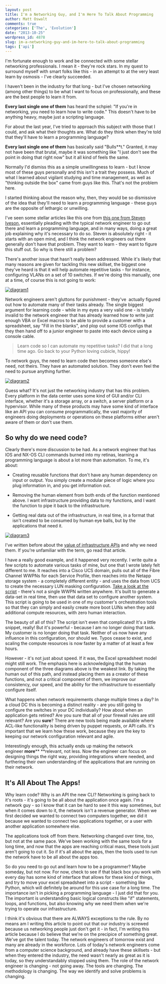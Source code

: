 ```yaml
---
layout: post
title: I'm a Networking Guy, and I'm Here To Talk About Programming
author: Matt Oswalt
comments: true
categories: ['The', 'Evolution']
date: "2013-10-25"
wordpress_id: 4878
slug: im-a-networking-guy-and-im-here-to-talk-about-programming
tags: ['api']
---
```



I'm fortunate enough to work and be connected with some stellar networking professionals. I mean it - they're rock stars. In my quest to surround myself with smart folks like this - in an attempt to at the very least learn by osmosis - I've clearly succeeded.

I haven't been in the industry for that long - but I've chosen networking (among other things) to be what I want to focus on professionally, and these are the best people to learn it from.

**Every last single one of them** has heard the schpiel: "If you're in networking, you need to learn how to write code." This doesn't have to be anything heavy, maybe just a scripting language.

For about the last year, I've tried to approach this subject with those that I could, and ask what their thoughts are. What do they think when they're told that they'll have to learn a programming language?

**Every last single one of them** has basically said "Bulls**t." Granted, it may not have been that brutal, maybe it was something like "I just don't see the point in doing that right now" but it all kind of feels the same.

Normally I'd dismiss this as a simple unwillingness to learn - but I know most of these guys personally and this isn't a trait they possess. Much of what I learned about vigilant studying and time management, as well as "thinking outside the box" came from guys like this. That's not the problem here.

I started thinking about the reason why, then, they would be so dismissive of the idea that they'll need to learn a programming language - these guys are the opposite of lethargic or unwilling.

I've seen some stellar articles like this one from [this one from Steven Iveson](http://packetpushers.net/programming-101-for-network-engineers-why-bother/), essentially pleading with the typical network engineer to go out there and learn a programming language, and in many ways, doing a great job explaining why it's necessary to do so. Steven is absolutely right - it starts with an open mind, and I think the network engineers out there generally don't have that problem. They want to learn - they want to figure this stuff out. So why is there still a problem?

There's another issue that hasn't really been addressed. While it's likely that many reasons are given for tackling this new skillset, the biggest one they've heard is that it will help automate repetitive tasks - for instance, configuring VLANs on a set of 10 switches. If we're doing this manually, one at a time, of course this is not going to work:

[![diagram1](assets/2013/10/diagram13.png)](assets/2013/10/diagram13.png)

Network engineers aren't gluttons for punishment - they've  actually figured out how to automate many of their tasks already. The single biggest argument for learning code - while in my eyes a very valid one - is totally invalid to the network engineer that has already learned how to write just enough VBA or Excel macros to be able to provide a customer with a spreadsheet, say "Fill in the blanks", and plop out some IOS configs that they then hand off to a junior engineer to paste into each device using a console cable.

> Learn code so I can automate my repetitive tasks? I did that a long time ago. Go back to your Python loving cubicle, hippy!

To network guys, the need to learn code then becomes someone else's need, not theirs. They have an automated solution. They don't even feel the need to pursue anything further.

[![diagram2](assets/2013/10/diagram23.png)](assets/2013/10/diagram23.png)

Guess what? It's not just the networking industry that has this problem. Every platform in the data center uses some kind of GUI and/or CLI interface, whether it's a storage array, or a switch, a server platform or a hypervisor. While many of these products may have some kind of interface like an API you can consume programmatically, the vast majority of engineers doing deployments or operations on these platforms either aren't aware of them or don't use them.

## So why do we need code?

Clearly there's more discussion to be had. As a network engineer that has IOS and NX-OS CLI commands burned into my retinas, learning a programming language is about a lot more than automation. To me, it's about:
	
  * Creating reusable functions that don't have any human dependency on input or output. You simply create a modular piece of logic where you plug information in, and you get information out.
	
  * Removing the human element from both ends of the function mentioned above. I want infrastructure providing data to my functions, and I want the function to pipe it back to the infrastructure.
	
  * Getting real data out of the infrastructure, in real time, in a format that isn't created to be consumed by human eye balls, but by the applications that need it.

[![diagram3](assets/2013/10/diagram31.png)](assets/2013/10/diagram31.png)

I've written before about the [value of infrastructure APIs](https://keepingitclassless.net/2013/09/the-benefit-of-infrastructure-apis/) and why we need them. If you're unfamiliar with the term, go read that article.

I have a really good example, and it happened very recently. I write quite a few scripts to automate various tasks of mine, but one that I wrote lately felt different to me. It reaches into a Cisco UCS domain, pulls out all of the Fibre Channel WWPNs for each Service Profile, then reaches into the Netapp storage system - a completely different entity - and uses the data from UCS to create the necessary LUN masking configuration. [Take a look at the script](https://gist.github.com/Mierdin/7094271) - there's not a single WWPN written anywhere. It's built to generate a data-set in real time, then use that data set to configure another system. This script is going to be used in one of my customer's orchestration tools so that they can simply and easily create more boot LUNs when they add additional compute resources, with zero human interaction.

The beauty of all of this? The script isn't even that complicated! It's a little snippet, really! But it's powerful - because I am no longer doing that task. My customer is no longer doing that task. Neither of us now have any influence in this configuration, nor should we. Typos cease to exist, and scaling the compute resources is now faster by a matter of at least a few hours.

However - it's not just about speed. If it was, the Excel spreadsheet model might still work. The emphasis here is acknowledging that the human component of the three diagrams above is the weakest link. By taking the human out of this path, and instead placing them as a creator of these functions, and not a critical component of them, we improve our consistency, our speed, and the ability for the infrastructure to essentially configure itself.

What happens when network requirements change multiple times a day? In a cloud DC this is becoming a distinct reality - are you still going to configure the switches in your DC individually? How about when an application gets retired? Are you sure that all of your firewall rules are still relevant? Are you **sure**? There are new tools being made available where ACL-like functionality is being driven by puppet requests, or API calls. It's important that we learn how these work, because they are the key to keeping our network configuration relevant and agile.

Interestingly enough, this actually ends up making the network engineer **more**** **relevant, not less. Now the engineer can focus on designing things the right way, providing integrations where needed, and furthering their own understanding of the applications that are running on their network.

## It's All About The Apps!

Why learn code? Why is an API the new CLI? Networking is going back to it's roots - it's going to be all about the application once again. I'm a network guy - so I know that it can be hard to see it this way sometimes, but when it comes down to it, the network isn't a revenue generator. When we first decided we wanted to connect two computers together, we did it because we wanted to connect two applications together, or a user with another application somewhere else.

The applications took off from there. Networking changed over time, too, but not at the same pace. We've been working with the same tools for a long time, and now that the apps are reaching critical mass, these tools just aren't going to cut it. So if it's all about the apps, then the tools used to run the network have to be all about the apps too.

So do you need to go out and learn how to be a programmer? Maybe someday, but not now. For now, check to see if that black box you work with every day has some kind of interface that allows for these kind of things, and try to move your excel spreadsheet into a script - something like Python, which will definitely be around for this use case for a long time. The importance isn't in picking a programming language - I just did that for you. The important is understanding basic logical constructs like "if" statements, loops, and functions, but also knowing why we need them when we're trying to operate our infrastructure.

I think it's obvious that there are ALWAYS exceptions to the rule. By no means am I writing this article to point out that our industry is screwed because us networking people just don't get it - in fact, I'm writing this article because I do believe that we're on the precipice of something great. We've got the talent today. The network engineers of tomorrow exist and many are already in the workforce. Lots of today's network engineers come from a computer science background, and already have these skillsets - but when they entered the industry, the need wasn't nearly as great as it is today, so they understandably stopped using them. The role of the network engineer is changing - not going away. The tools are changing. The methodology is changing. The way we identify and solve problems is changing.
